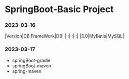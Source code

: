 
# SpringBoot-Basic Project
### 2023-03-16 

|Version|DB FrameWork|DB|
|::|::|::|
|3.0|MyBatis|MySQL|

### 2023-03-17
- springBoot-gradle
- springBoot-maven
- spring-maven